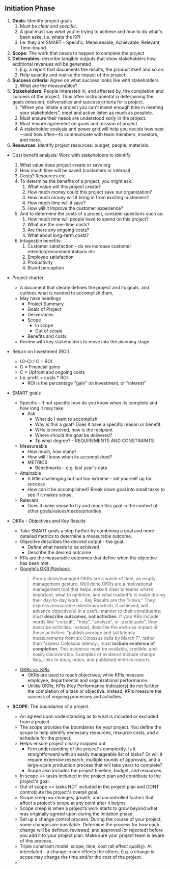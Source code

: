 ## Initiation Phase
1. **Goals**: Identify project goals
    1. Must be *clear* and *specific*.
    2. A goal must say *what* you're trying to achieve and *how* to do what's been aske, i.e. whats the KPI
    3. I.e. they are SMART - Specific, Measureable, Achievable, Relevant, Time-bound. 
2. **Scope**: The work that needs to happen to complete the project
3. **Deliverables**: describe tangible outputs that show stakeholders how additional revenues will be generated
    1. E.g. a report that documents the results, the product itself and so on.
    1. Help quantify and realise the impact of the project.
4. **Success criteria**: Agree on what success looks like with stakeholders.
    1. What are the measurables? 
5. **Stakeholders**: People interested in, and affected by, the completion and success of the project, Thus often instrucmental in determining the goals (mission), deliverables and success criteria for a project.
    1. "When you initiate a project you can't invest enough time in meeting your stakeholders", meet and active listen as much as possible.
    2. Must ensure their needs are understood *early* in the project.
    3. Must ensure agreement on goals and mission of project.
    4. A stakeholder analysis and power grid will help you decide how best—and how often—to communicate with team members, investors, and more.
6. **Resources**: Identify project resources: budget, people, materials.


* Cost benefit analysis: Work with stakeholders to identify
     1. What value does project create or save org
     2. How much time will be saved (customers or internal)
     3. Costs? Resources etc
     4. To determine the benefits of a project, you might ask:
        1. What value will this project create? 
        2. How much money could this project save our organization? 
        3. How much money will it bring in from existing customers?
        4. How much time will it save? 
        5. How will it improve the customer experience?
     5. And to determine the costs of a project, consider questions such as:
        1. How much time will people have to spend on this project?
        2. What are the one-time costs?
        3. Are there any ongoing costs?
        4. What about long-term costs? 
     6. Intageable benefits:
        1. Customer satisfaction - do we increase customer retention/recommedntations etc
        2. Employee satisfaction
        3. Productivity
        4. Brand perception


* Project charter
    * A document that clearly defines the project and its goals, and outlines what is needed to accomplish them,
    * May have headings
        * Project Summary
        * Goals of Project
        * Deliverables
        * Scope
            * In scope
            * Out of scope
        * Benefits and costs
    * Review with key stakeholders to move into the planning stage


* Return on Investment (ROI)
    * (G-C) / C = ROI
    * G = Financial gains
    * C = Upfront and ongoing costs
    * I.e. profit = costs * ROI
        * ROI is the percentage "gain" on investment, or "interest"


* SMART goals
    * Specific - if not specific how do you know when its complete and how long it may take
        * Ask
            * What do I want to accomplish
            * Why is this a goal? Does it have a specific reason or benefit.
            * WHo is involved, how is the recipient
            * Where should the goal be delivered?
            * Tp what degree? - REQUIREMENTS AND CONSTRAINTS
    * Measureable
        * How much, how many?
        * How will I know when its accomplished?
        * METRICS
            * Benchmarks - e.g. last year's data
    * Attainable
        * A little challenging but not too extreme - set yourself up for success
        * How can it be accomplished? Break down goal into small tasks to see if it makes sense.
    * Relevant
        * Does it make sense to try and reach this goal in the context of other goals/values/needs/priorities


* OKRs - Objectives and Key Results
    * Take SMART goals a step further by combining a goal and more detailed metrics to determine a measurable outcome.
    * Objective describes the desired output - the goal.
        * Define what needs to be achieved
        * Describe the desired outcome
    * KRs are the measurable outcomes that define when the objective has been met.
    * [Google's OKR Playbook](https://www.whatmatters.com/resources/google-okr-playbook)
        > Poorly done/managed OKRs are a waste of time, an empty management gesture. Well done OKRs are a motivational management tool that helps make it clear to teams what’s important, what to optimize, and what tradeoffs to make during their day-to-day work ... Key Results are the "Hows." They: express measurable milestones which, if achieved, will advance objective(s) in a useful manner to their constituents; must **describe outcomes, not activities**. If your KRs include words like "consult", "help", "analyze", or :participate", they describe activities. Instead, describe the end-use impact of these activities: "publish average and tail latency measurements from six Colossus cells by March 7",  rather than "assess Colossus latency:; must **include evidence of completion**. This evidence must be available, credible, and easily discoverable. Examples of evidence include change lists, links to docs, notes, and published metrics reports.
    * [OKRs vs. KPIs](https://www.reflektive.com/blog/okrs-and-kpis-what-they-are-and-how-they-work-together/)
        * OKRs are used to reach objectives, while KPIs measure employee, departmental and organizational performance.
        * Unlike OKRs, KPIs (Key Performance Indicators) do not further the completion of a task or objective. Instead, KPIs measure the success of ongoing processes and activities.


* **SCOPE**: The boundaries of a project.
    * An agreed upon understanding as to what is included or excluded from a project
    *  The scope provides the boundaries for your project. You define the scope to help identify necessary resources, resource costs, and a schedule for the project. 
    * Helps ensure project clearly mapped out
        * Firm understanding of the project's complexity. Is it straightforward with an easily manageable list of tasks? Or will it require extensive research, multiple rounds of approvals, and a large-scale production process that will take years to complete? 
        * Scope also includes the project timeline, budget, and resources.
    * In scope == tasks included in the project plan and contribute to the project's goal.
    * Out of scope == tasks NOT included in the project plan and DONT controbiute the project's overall goal.
    * Scope creep == changes, growth, and uncontrolled factors that affect a project's scope at any point after it begins
    * Scope creep is when a project’s work starts to grow beyond what was originally agreed upon during the initiation phase.
    * Set up a change control process. During the course of your project, some changes are inevitable. Determine the process for how each change will be defined, reviewed, and approved (or rejected) before you add it to your project plan. Make sure your project team is aware of this process.
    * Triple constraint model: scope, time, cost (all effect quality). All interelated - a change in one effects the others. E.g. a change in scope may change the time and/or the cost of the project.
    * 